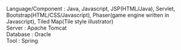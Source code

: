 Language/Component : Java, Javascript, JSP(HTML/Java), Servlet, Bootstrap(HTML/CSS/Javascript), Phaser(game engine written in Javascript), Tiled Map(Tile style illustrator)  
Server : Apache Tomcat  
Database : Oracle  
Tool : Spring  

